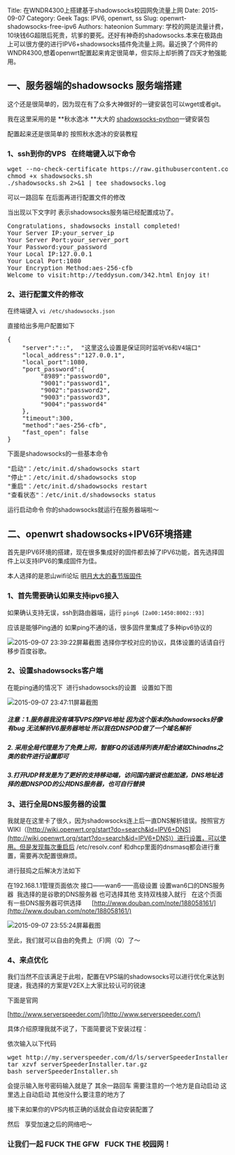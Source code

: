 Title: 在WNDR4300上搭建基于shadowsocks校园网免流量上网
Date: 2015-09-07
Category: Geek
Tags: IPV6, openwrt, ss
Slug: openwrt-shadowsocks-free-ipv6
Authors: hateonion
Summary: 学校的网是流量计费，10块钱6G超限后死贵，坑爹的要死。还好有神奇的shadowsocks.本来在极路由上可以很方便的进行IPV6+shadowsocks插件免流量上网。最近换了个网件的WNDR4300,想着openwrt配置起来肯定很简单，但实际上却折腾了四天才勉强能用。




## 一、服务器端的shadowsocks 服务端搭建

这个还是很简单的，因为现在有了众多大神做好的一键安装包可以wget或者git。

我在这里采用的是 **秋水逸冰 **大大的 [shadowsocks-python](https://teddysun.com/342.html)一键安装包

配置起来还是很简单的 按照秋水逸冰的安装教程

### 1、ssh到你的VPS   在终端键入以下命令

<div class="highlight">

<pre>wget --no-check-certificate https://raw.githubusercontent.com/teddysun/shadowsocks_install/master/shadowsocks.sh
chmod +x shadowsocks.sh
./shadowsocks.sh 2>&1 | tee shadowsocks.log
</pre>

</div>

可以一路回车 在后面再进行配置文件的修改

当出现以下文字时 表示shadowsocks服务端已经配置成功了。

<div class="highlight">

<pre>Congratulations, shadowsocks install completed!
Your Server IP:your_server_ip
Your Server Port:your_server_port
Your Password:your_password
Your Local IP:127.0.0.1
Your Local Port:1080
Your Encryption Method:aes-256-cfb
Welcome to visit:http://teddysun.com/342.html Enjoy it!
</pre>

</div>

### 2、进行配置文件的修改

在终端键入 `vi /etc/shadowsocks.json`

直接给出多用户配置如下

<div class="highlight">

<pre>{
    "server":"::",  "这里这么设置是保证同时监听V6和V4端口"
    "local_address":"127.0.0.1",
    "local_port":1080,
    "port_password":{
         "8989":"password0",
         "9001":"password1",
         "9002":"password2",
         "9003":"password3",
         "9004":"password4"
    },
    "timeout":300,
    "method":"aes-256-cfb",
    "fast_open": false
}
</pre>

</div>

下面是shadowsocks的一些基本命令

<div class="highlight">

<pre>"启动"：/etc/init.d/shadowsocks start
"停止"：/etc/init.d/shadowsocks stop
"重启"：/etc/init.d/shadowsocks restart
"查看状态"：/etc/init.d/shadowsocks status
</pre>

</div>

运行启动命令 你的shadowsocks就运行在服务器端啦～

## 二、openwrt shadowsocks+IPV6环境搭建

首先是IPV6环境的搭建，现在很多集成好的固件都去掉了IPV6功能，首先选择固件上以支持IPV6的集成固件为佳。

本人选择的是恩山wifi论坛 [明月大大的春节版固件](http://www.right.com.cn/forum/thread-139399-1-1.html)

### 1、首先需要确认如果支持ipv6接入

如果确认支持无误，ssh到路由器端，运行 `ping6 [2a00:1450:8002::93]`

应该是能够Ping通的 如果ping不通的话，很多固件里集成了多种ipv6协议的

![2015-09-07 23:39:22屏幕截图](http://7xn8xc.com1.z0.glb.clouddn.com/wp-content/uploads/2015/09/2015-09-07-233922屏幕截图-300x133.png) 选择你学校对应的协议，具体设置的话请自行移步百度谷歌。

### 2、设置shadowsocks客户端

在能ping通的情况下  进行shadowsocks的设置   设置如下图

![2015-09-07 23:47:11屏幕截图](http://7xn8xc.com1.z0.glb.clouddn.com/wp-content/uploads/2015/09/2015-09-07-234711屏幕截图-300x191.png)

##### 注意：1.服务器我没有填写VPS的IPV6地址 因为这个版本的shadowsocks好像有bug 无法解析V6服务器地址 所以我在DNSPOD做了一个域名解析

##### 2\. 采用全局代理是为了免费上网，智能FQ的话选择列表并配合诸如Chinadns之类的软件进行设置即可

##### 3.打开UDP转发是为了更好的支持移动端，访问国内据说也能加速，DNS地址选择的是DNSPOD的公共DNS服务器，也可自行替换

### 3、进行全局DNS服务器的设置

我就是在这里卡了很久，因为shadowsocks连上后一直DNS解析错误。按照官方WIKI（[http://wiki.openwrt.org/start?do=search&id=IPV6+DNS](http://wiki.openwrt.org/start?do=search&id=IPV6+DNS)）进行设置，可以使用。但是发现每次重启后 /etc/resolv.conf 和dhcp里面的dnsmasq都会进行重置，需要再次配置很麻烦。

进行鼓捣之后解决方法如下

在192.168.1.1管理页面依次 接口——wan6——高级设置 设置wan6口的DNS服务器  我选择的是谷歌的DNS服务器 也可选择其他 支持双栈接入就行   在这个页面有一些DNS服务器可供选择      [http://www.douban.com/note/188058161/](http://www.douban.com/note/188058161/)

![2015-09-07 23:55:24屏幕截图](http://7xn8xc.com1.z0.glb.clouddn.com/wp-content/uploads/2015/09/2015-09-07-235524屏幕截图-300x35.png)

至此，我们就可以自由的免费上（F)网（Q）了～

### 4、来点优化

我们当然不应该满足于此啦，配置在VPS端的shadowsocks可以进行优化来达到提速，我选择的方案是V2EX上大家比较认可的锐速

下面是官网

[http://www.serverspeeder.com/](http://www.serverspeeder.com/)

具体介绍原理我就不说了，下面简要说下安装过程：

依次输入以下代码

<div class="highlight">

<pre>wget http://my.serverspeeder.com/d/ls/serverSpeederInstaller.tar.gz
tar xzvf serverSpeederInstaller.tar.gz
bash serverSpeederInstaller.sh
</pre>

</div>

会提示输入账号密码输入就是了 其余一路回车 需要注意的一个地方是自动启动 这里选上自动启动 其他没什么要注意的地方了

接下来如果你的VPS内核正确的话就会自动安装配置了

然后   享受加速之后的网络吧～

### 让我们一起 FUCK THE GFW   FUCK THE 校园网！
